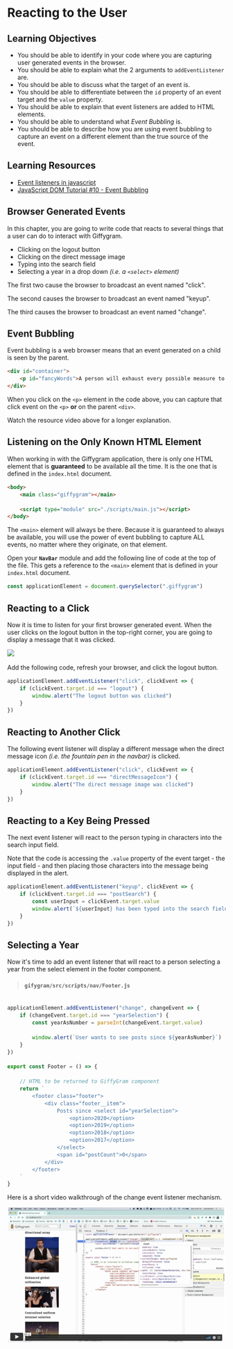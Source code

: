 # Reacting to the User

## Learning Objectives

* You should be able to identify in your code where you are capturing user generated events in the browser.
* You should be able to explain what the 2 arguments to `addEventListener` are.
* You should be able to discuss what the target of an event is.
* You should be able to differentiate between the `id` property of an event target and the `value` property.
* You should be able to explain that event listeners are added to HTML elements.
* You should be able to understand what _Event Bubbling_ is.
* You should be able to describe how you are using event bubbling to capture an event on a different element than the true source of the event.

## Learning Resources

* [Event listeners in javascript](https://www.youtube.com/watch?v=QedZL8kXX6Y)
* [JavaScript DOM Tutorial #10 - Event Bubbling](https://www.youtube.com/watch?v=SqQZ8SttQsI)

## Browser Generated Events

In this chapter, you are going to write code that reacts to several things that a user can do to interact with Giffygram.

* Clicking on the logout button
* Clicking on the direct message image
* Typing into the search field
* Selecting a year in a drop down _(i.e. a `<select>` element)_

The first two cause the browser to broadcast an event named "click".

The second causes the browser to broadcast an event named "keyup".

The third causes the browser to broadcast an event named "change".


## Event Bubbling

Event bubbling is a web browser means that an event generated on a child is seen by the parent.

```html
<div id="container">
    <p id="fancyWords">A person will exhaust every possible measure to avoid the actual work of thinking.</p>
</div>
```

When you click on the `<p>` element in the code above, you can capture that click event on the `<p>` **or** on the parent `<div>`.

Watch the resource video above for a longer explanation.

## Listening on the Only Known HTML Element

When working in with the Giffygram application, there is only one HTML element that is **guaranteed** to be available all the time. It is the one that is defined in the `index.html` document.

```html
<body>
    <main class="giffygram"></main>

    <script type="module" src="./scripts/main.js"></script>
</body>
```

The `<main>` element will always be there. Because it is guaranteed to always be available, you will use the power of event bubbling to capture ALL events, no matter where they originate, on that element.

Open your **`NavBar`** module and add the following line of code at the top of the file. This gets a reference to the `<main>` element that is defined in your `index.html` document.

```js
const applicationElement = document.querySelector(".giffygram")
```

## Reacting to a Click

Now it is time to listen for your first browser generated event. When the user clicks on the logout button in the top-right corner, you are going to display a message that it was clicked.

<img src="./images/giffygram-logout-click.gif" width="700px" />

Add the following code, refresh your browser, and click the logout button.

```js
applicationElement.addEventListener("click", clickEvent => {
    if (clickEvent.target.id === "logout") {
        window.alert("The logout button was clicked")
    }
})
```

## Reacting to Another Click

The following event listener will display a different message when the direct message icon _(i.e. the fountain pen in the navbar)_ is clicked.

```js
applicationElement.addEventListener("click", clickEvent => {
    if (clickEvent.target.id === "directMessageIcon") {
        window.alert("The direct message image was clicked")
    }
})
```

## Reacting to a Key Being Pressed

The next event listener will react to the person typing in characters into the search input field.

Note that the code is accessing the `.value` property of the event target - the input field - and then placing those characters into the message being displayed in the alert.

```js
applicationElement.addEventListener("keyup", clickEvent => {
    if (clickEvent.target.id === "postSearch") {
        const userInput = clickEvent.target.value
        window.alert(`${userInput} has been typed into the search field`)
    }
})
```

## Selecting a Year

Now it's time to add an event listener that will react to a person selecting a year from the select element in the footer component.

> #### `gifygram/src/scripts/nav/Footer.js`

```js

applicationElement.addEventListener("change", changeEvent => {
    if (changeEvent.target.id === "yearSelection") {
        const yearAsNumber = parseInt(changeEvent.target.value)

        window.alert(`User wants to see posts since ${yearAsNumber}`)
    }
})

export const Footer = () => {

    // HTML to be returned to GiffyGram component
    return `
        <footer class="footer">
            <div class="footer__item">
                Posts since <select id="yearSelection">
                    <option>2020</option>
                    <option>2019</option>
                    <option>2018</option>
                    <option>2017</option>
                </select>
                <span id="postCount">0</span>
            </div>
        </footer>
    `
}
```

Here is a short video walkthrough of the change event listener mechanism.

[![](./images/giffygram-change-event-listener.png)](https://vimeo.com/515515179)
